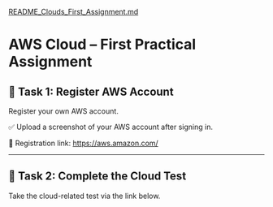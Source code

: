 [README_Clouds_First_Assignment.md](https://github.com/user-attachments/files/22440473/README_Clouds_First_Assignment.md)
# AWS Cloud – First Practical Assignment

## 📝 Task 1: Register AWS Account

Register your own AWS account.

✅ Upload a screenshot of your AWS account after signing in.

🔗 Registration link:
https://aws.amazon.com/

---

## 🧪 Task 2: Complete the Cloud Test

Take the cloud-related test via the link below.

